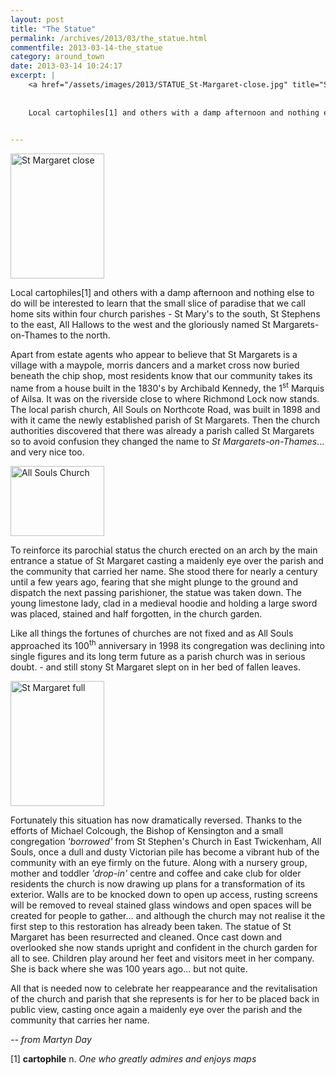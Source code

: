 ```yaml
---
layout: post
title: "The Statue"
permalink: /archives/2013/03/the_statue.html
commentfile: 2013-03-14-the_statue
category: around_town
date: 2013-03-14 10:24:17
excerpt: |
    <a href="/assets/images/2013/STATUE_St-Margaret-close.jpg" title="See larger version of - St Margaret close"><img src="/assets/images/2013/STATUE_St-Margaret-close_thumb.jpg" width="150" height="200" alt="St Margaret close" class="photo right" /></a>
    
    
    Local cartophiles[1] and others with a damp afternoon and nothing else to do will be interested to learn that the small slice of paradise that we call home sits within four church parishes - St Mary's to the south, St Stephens to the east, All Hallows to the west and the gloriously named St Margarets-on-Thames to the north.
    

---
```


<a href="/assets/images/2013/STATUE_St-Margaret-close.jpg" title="See larger version of - St Margaret close"><img src="/assets/images/2013/STATUE_St-Margaret-close_thumb.jpg" width="150" height="200" alt="St Margaret close" class="photo right" /></a>

Local cartophiles[1] and others with a damp afternoon and nothing else to do will be interested to learn that the small slice of paradise that we call home sits within four church parishes - St Mary's to the south, St Stephens to the east, All Hallows to the west and the gloriously named St Margarets-on-Thames to the north.

Apart from estate agents who appear to believe that St Margarets is a village with a maypole, morris dancers and a market cross now buried beneath the chip shop, most residents know that our community takes its name from a house built in the 1830's by Archibald Kennedy, the 1<sup>st</sup> Marquis of Ailsa. It was on the riverside close to where Richmond Lock now stands. The local parish church, All Souls on Northcote Road, was built in 1898 and with it came the newly established parish of St Margarets. Then the church authorities discovered that there was already a parish called St Margarets so to avoid confusion they changed the name to *St Margarets-on-Thames*... and very nice too.

<a href="/assets/images/2013/STATUE_All-Souls-Church.jpg" title="See larger version of - All Souls Church"><img src="/assets/images/2013/STATUE_All-Souls-Church_thumb.jpg" width="150" height="112" alt="All Souls Church" class="photo right" /></a>

To reinforce its parochial status the church erected on an arch by the main entrance a statue of St Margaret casting a maidenly eye over the parish and the community that carried her name. She stood there for nearly a century until a few years ago, fearing that she might plunge to the ground and dispatch the next passing parishioner, the statue was taken down. The young limestone lady, clad in a medieval hoodie and holding a large sword was placed, stained and half forgotten, in the church garden.

Like all things the fortunes of churches are not fixed and as All Souls approached its 100<sup>th</sup> anniversary in 1998 its congregation was declining into single figures and its long term future as a parish church was in serious doubt. - and still stony St Margaret slept on in her bed of fallen leaves.

<a href="/assets/images/2013/STATUE_St-Margaret-full.jpg" title="See larger version of - St Margaret full"><img src="/assets/images/2013/STATUE_St-Margaret-full_thumb.jpg" width="150" height="200" alt="St Margaret full" class="photo right" /></a>

Fortunately this situation has now dramatically reversed. Thanks to the efforts of Michael Colcough, the Bishop of Kensington and a small congregation <em>'borrowed'</em> from St Stephen's Church in East Twickenham, All Souls, once a dull and dusty Victorian pile has become a vibrant hub of the community with an eye firmly on the future. Along with a nursery group, mother and toddler <em>'drop-in'</em> centre and coffee and cake club for older residents the church is now drawing up plans for a transformation of its exterior. Walls are to be knocked down to open up access, rusting screens will be removed to reveal stained glass windows and open spaces will be created for people to gather... and although the church may not realise it the first step to this restoration has already been taken. The statue of St Margaret has been resurrected and cleaned. Once cast down and overlooked she now stands upright and confident in the church garden for all to see. Children play around her feet and visitors meet in her company. She is back where she was 100 years ago... but not quite.

All that is needed now to celebrate her reappearance and the revitalisation of the church and parish that she represents is for her to be placed back in public view, casting once again a maidenly eye over the parish and the community that carries her name.

<cite>-- from Martyn Day</cite>

[1] **cartophile** n. *One who greatly admires and enjoys maps*
